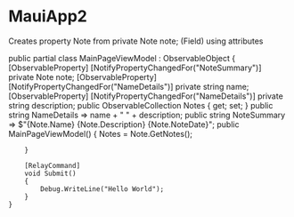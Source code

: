 # MauiApp2

Creates property Note from private Note note; (Field) using attributes


public partial class MainPageViewModel : ObservableObject
    {
        [ObservableProperty]
        [NotifyPropertyChangedFor("NoteSummary")]           
        private Note note;
        [ObservableProperty]
        [NotifyPropertyChangedFor("NameDetails")]
        private string name;
        [ObservableProperty]
        [NotifyPropertyChangedFor("NameDetails")]
        private string description;
        public ObservableCollection<Note> Notes { get; set; }
        public string NameDetails => name + " " + description;
        public string NoteSummary => $"{Note.Name} {Note.Description} {Note.NoteDate}";
        public MainPageViewModel()
        {
            Notes = Note.GetNotes();
            
        }

        [RelayCommand]
        void Submit()
        {
            Debug.WriteLine("Hello World");
        }
    }
